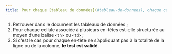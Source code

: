 ```yaml
---
title: Pour chaque [tableau de données](#tableau-de-donnees), chaque cellule associée à plusieurs en-têtes est-elle structurée au moyen d’une balise `<td>` ou `<th>` ?
---
```


1. Retrouver dans le document les tableaux de données ;
2. Pour chaque cellule associée à plusieurs en-têtes est-elle structurée au moyen d’une balise `<th>` ou `<td>` ;
3. Si c’est le cas pour chaque en-tête ne s’appliquant pas à la totalité de la ligne ou de la colonne, **le test est validé**.
